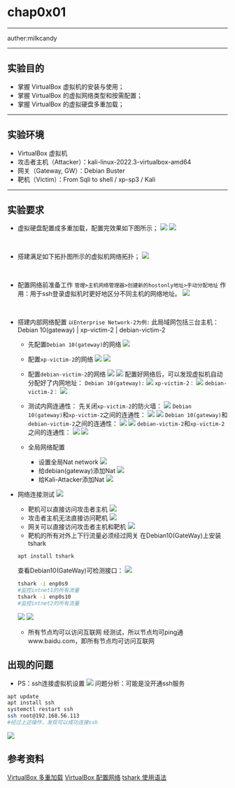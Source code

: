 # chap0x01

------
auther:milkcandy

------

## 实验目的
* 掌握 VirtualBox 虚拟机的安装与使用；
* 掌握 VirtualBox 的虚拟网络类型和按需配置；
* 掌握 VirtualBox 的虚拟硬盘多重加载；

-----

## 实验环境

* VirtualBox 虚拟机
* 攻击者主机（Attacker）：kali-linux-2022.3-virtualbox-amd64
* 网关（Gateway, GW）：Debian Buster
* 靶机（Victim）：From Sqli to shell / xp-sp3 / Kali

-----

## 实验要求

* 虚拟硬盘配置成多重加载，配置完效果如下图所示；
![](img\multi_load.png)
![](img\multi.png)
</br>

* 搭建满足如下拓扑图所示的虚拟机网络拓扑；
![](img\network_topology.png)
</br>

* 配置网络前准备工作
`管理>主机网络管理器>创建新的hostonly地址>手动分配地址`
作用：用于ssh登录虚拟机时更好地区分不同主机的网络地址。
![](img\pre_hostonly.png)
</br>

* 搭建内部网络配置
`以Enterprise Network-2为例:`
此局域网包括三台主机：Debian 10(gateway) | xp-victim-2 | debian-victim-2
    * 先配置`Debian 10(gateway)`的网络
    ![](img\enterprise_network-debian-gw.png)
    * 配置`xp-victim-2`的网络
    ![](img\enterprise_network-xp_2.png)
    ![](img\enterprise_network-xp.png)
    * 配置`debian-victim-2`的网络
    ![](img\enterprise_network-debian_2.png)
    ![](img\enterprise_network-debian.png)
配置好网络后，可以发现虚拟机自动分配好了内网地址：
`Debian 10(gateway):`
![](img\debian-gw-ip.png)
`xp-victim-2：`
![](img\xp-victim-2-ip.png)
`debian-victim-2：`
![](img\debian-victim-2-ip.png)
    * 测试内网连通性：
    先关闭`xp-victim-2`的防火墙：
    ![](img\xp-shutdownfirewall.png)
    `Debian 10(gateway)`和`xp-victim-2`之间的连通性：
    ![](img\debian-gw-ping-xp-2.png)
    ![](img\xp-2-ping-debian-gw.png)
    `Debian 10(gateway)`和`debian-victim-2`之间的连通性：
    ![](img\debian-gw-ping-debian-2.png)
    ![](img\debian-2-ping-debian-gw.png)
    `debian-victim-2`和`xp-victim-2`之间的连通性：
    ![](img\xp-2-ping-debian-2.png)
    ![](img\debian-2-ping-xp-2.png)

    * 全局网络配置
        * 设置全局Nat network
        ![](img\natnetwork.png)
        * 给debian(gateway)添加Nat
        ![](img\bebian-gw-nat.png)
        * 给Kali-Attacker添加Nat
        ![](img\kali-attacker-nat.png)

* 网络连接测试
![](img\network_all.png)
    * 靶机可以直接访问攻击者主机
    ![](img\debian-2-ping-kali-attacker.png)
    * 攻击者主机无法直接访问靶机
    ![](img\kali-attacker-ping-debian-2.png)
    * 网关可以直接访问攻击者主机和靶机
    ![](img\debian-gw-ping-others.png)
    * 靶机的所有对外上下行流量必须经过网关
    在Debian10(GateWay)上安装tshark
    ```bash
    apt install tshark
    ```
    查看Debian10(GateWay)可检测接口：
    ![](img\enpos.png)
    ```bash
    tshark -i enp0s9
    #监控intnet1的所有流量
    tshark -i enp0s10
    #监控intnet2的所有流量
    ```
    ![](img\intnet1.png)
     ![](img\intnet2.png)
    * 所有节点均可以访问互联网
    经测试，所以节点均可ping通www.baidu.com，即所有节点均可访问互联网
## 出现的问题
* PS：ssh连接虚拟机设置
![](img\ssh_permission_denied.png)
问题分析：可能是没开通ssh服务
```bash
apt update
apt install ssh
systemctl restart ssh
ssh root@192.168.56.113
#经过上述操作，发现可以成功连接ssh
```
![](img\successfully_ssh.png)
## 参考资料
[VirtualBox 多重加载](https://expoli.tech/articles/2021/06/07/1623066136894.html)
[VirtualBox 配置网络](https://www-nakivo-com.translate.goog/blog/virtualbox-network-setting-guide/?_x_tr_sl=en&_x_tr_tl=zh-CN&_x_tr_hl=zh-CN&_x_tr_pto=sc)
[tshark 使用语法](https://www.wireshark.org/docs/man-pages/tshark.html)